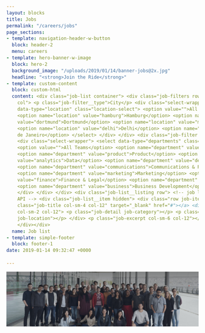 ```yaml
---
layout: blocks
title: Jobs
permalink: "/careers/jobs"
page_sections:
- template: navigation-header-w-button
  block: header-2
  menu: careers
- template: hero-banner-w-image
  block: hero-2
  background_image: "/uploads/2019/01/14/banner-jobs@2x.jpg"
  headline: "<strong>Join the Ride</strong>"
- template: custom-content
  block: custom-html
  content: <div class="job-list container"> <div class="job-filters row"> <div class="job-filter
    col"> <p class="job-filter__type">City</p> <div class="select-wrapper"> <select
    data-type="location" class="location-select"> <option value="">All Locations</option>
    <option name="location" value="hamburg">Hamburg</option> <option name="location"
    value="dortmund">Dortmund</option> <option name="location" value="manila">Manila</option>
    <option name="location" value="delhi">Delhi</option> <option name="location" value="rio">Rio
    de Janeiro</option> </select> </div> </div> <div class="job-filter col"> <p class="job-filter__type">Team</p>
    <div class="select-wrapper"> <select data-type="departments" class="team-select">
    <option value="">All Teams</option> <option name="department" value="engineering">Engineering</option>
    <option name="department" value="product">Product</option> <option name="department"
    value="analytics">Data</option> <option name="department" value="design">Design</option>
    <option name="department" value="communications">Communications & PR</option>
    <option name="department" value="marketing">Marketing</option> <option name="department"
    value="finance">Finance & Legal</option> <option name="department" value="talent">Talent</option>
    <option name="department" value="business">Business Development</option> </select>
    </div> </div> </div> <div class="job-list__listing row"> <!-- job list from Greenhouse
    API --> <div class="job-list__item hidden"> <div class="row job-item-row"> <a
    class="job-title col-sm-4 col-12" target="_blank" href="#"></a> <div class="job-details
    col-sm-2 col-12"> <p class="job-detail job-category"></p> <p class="job-detail
    job-location"></p> </div> <p class="job-excerpt col-sm-6 col-12"></p> </div> </div>
    </div></div>
  name: Job list
- template: simple-footer
  block: footer-1
date: 2019-01-14 09:32:47 +0000

---
```

<img src="/uploads/2019/01/14/banner-jobs@2x.jpg">